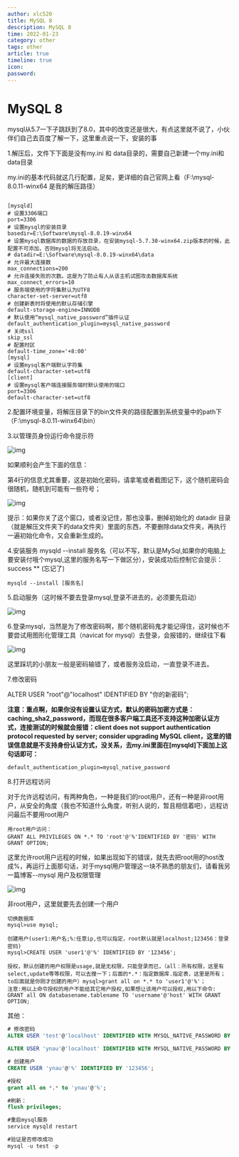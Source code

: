 ```yaml
---
author: xlc520
title: MySQL 8
description: MySQL 8
time: 2022-01-23
category: other
tags: other
article: true
timeline: true
icon: 
password: 
---
```



# MySQL 8



mysql从5.7一下子跳跃到了8.0，其中的改变还是很大，有点这里就不说了，小伙伴们自己去百度了解一下，这里重点说一下，安装的事

1.解压后，文件下下面是没有my.ini 和 data目录的，需要自己新建一个my.ini和data目录

my.ini的基本代码就这几行配置，足矣，更详细的自己官网上看（F:\mysql-8.0.11-winx64 是我的解压路径）



```

[mysqld]
# 设置3306端口
port=3306
# 设置mysql的安装目录
basedir=E:\Software\mysql-8.0.19-winx64
# 设置mysql数据库的数据的存放目录，在安装mysql-5.7.30-winx64.zip版本的时候，此配置不可添加，否则mysql将无法启动。
# datadir=E:\Software\mysql-8.0.19-winx64\data
# 允许最大连接数
max_connections=200
# 允许连接失败的次数。这是为了防止有人从该主机试图攻击数据库系统
max_connect_errors=10
# 服务端使用的字符集默认为UTF8
character-set-server=utf8
# 创建新表时将使用的默认存储引擎
default-storage-engine=INNODB
# 默认使用“mysql_native_password”插件认证
default_authentication_plugin=mysql_native_password
# 关闭ssl
skip_ssl
# 配置时区
default-time_zone='+8:00'
[mysql]
# 设置mysql客户端默认字符集
default-character-set=utf8
[client]
# 设置mysql客户端连接服务端时默认使用的端口
port=3306
default-character-set=utf8
```

2.配置环境变量，将解压目录下的bin文件夹的路径配置到系统变量中的path下（F:\mysql-8.0.11-winx64\bin）

3.以管理员身份运行命令提示符

![img](https://cdn.jsdelivr.net/gh/xlc520/MyImage/MdImg/856176-20180428143824709-218907811.png)

如果顺利会产生下面的信息：

第4行的信息尤其重要，这是初始化密码，请拿笔或者截图记下，这个随机密码会很随机，随机到可能有一些符号；

![img](https://cdn.jsdelivr.net/gh/xlc520/MyImage/MdImg/856176-20180428143923105-1817069252.png)

提示：如果你关了这个窗口，或者没记住，那也没事，删掉初始化的 datadir 目录（就是解压文件夹下的data文件夹）里面的东西，不要删除data文件夹，再执行一遍初始化命令，又会重新生成的。

4.安装服务 mysqld --install 服务名（可以不写，默认是MySql,如果你的电脑上要安装付哦个mysql,这里的服务名写一下做区分），安装成功后控制它会提示：success ** (忘记了)

```
mysqld --install [服务名]
```

 5.启动服务（这时候不要去登录mysql,登录不进去的，必须要先启动）

![img](https://cdn.jsdelivr.net/gh/xlc520/MyImage/MdImg/856176-20180428144751212-1355452928.png)

 

6.登录mysql，当然是为了修改密码啊，那个随机密码鬼才能记得住，这时候也不要尝试用图形化管理工具（navicat for mysql）去登录，会报错的，继续往下看

![img](https://cdn.jsdelivr.net/gh/xlc520/MyImage/MdImg/856176-20180428145014478-776409826.png)

这里踩坑的小朋友一般是密码输错了，或者服务没启动，一直登录不进去。

 

7.修改密码

ALTER USER "root"@"localhost" IDENTIFIED BY "你的新密码";

 **注意：重点啊，如果你没有设置认证方式，默认的密码加密方式是：caching_sha2_password，而现在很多客户端工具还不支持这种加密认证方式，连接测试的时候就会报错：client does not support authentication protocol requested by server; consider upgrading MySQL client，这里的错误信息就是不支持身份认证方式，没关系，去my.ini里面在[mysqld]下面加上这句话即可：**

```
default_authentication_plugin=mysql_native_password
```

 

 8.打开远程访问

对于允许远程访问，有两种角色，一种是我们的root用户，还有一种是非root用户，从安全的角度（我也不知道什么角度，听别人说的，暂且相信着吧），远程访问最后不要用root用户

```
用root用户访问：
GRANT ALL PRIVILEGES ON *.* TO 'root'@'%'IDENTIFIED BY '密码' WITH GRANT OPTION;
```

 

这里允许root用户远程的时候，如果出现如下的错误，就先去把root用的host改成%，再运行上面那句话，对于mysql用户管理这一块不熟悉的朋友们，请看我另一篇博客--mysql 用户及权限管理

![img](https://cdn.jsdelivr.net/gh/xlc520/MyImage/MdImg/856176-20180428150157767-1407082633.png)

 

非root用户，这里就要先去创建一个用户

```
切换数据库
mysql>use mysql;

创建用户(user1:用户名;%:任意ip,也可以指定，root默认就是localhost;123456：登录密码)
mysql>CREATE USER 'user1'@'%' IDENTIFIED BY '123456';

授权，默认创建的用户权限是usage,就是无权限，只能登录而已，（all：所有权限，这里有select,update等等权限，可以去搜一下；后面的*.*：指定数据库.指定表，这里是所有；to后面就是你刚才创建的用户）mysql>grant all on *.* to 'user1'@'%'；
注意:用以上命令授权的用户不能给其它用户授权,如果想让该用户可以授权,用以下命令: 
GRANT all ON databasename.tablename TO 'username'@'host' WITH GRANT OPTION; 
```

其他：

```sql
# 修改密码
ALTER USER 'test'@'localhost' IDENTIFIED WITH MYSQL_NATIVE_PASSWORD BY '新密码';

ALTER USER 'ynau'@'localhost' IDENTIFIED WITH MYSQL_NATIVE_PASSWORD BY '123456';

# 创建用户
CREATE USER 'ynau'@'%' IDENTIFIED BY '123456';

#授权
grant all on *.* to 'ynau'@'%';

#刷新：
flush privileges;

#重启mysql服务
service mysqld restart

#验证是否修改成功
mysql -u test -p
```

 